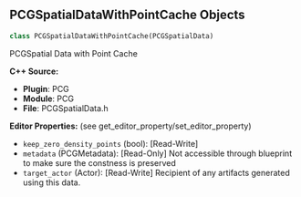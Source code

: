## PCGSpatialDataWithPointCache Objects

```python
class PCGSpatialDataWithPointCache(PCGSpatialData)
```

PCGSpatial Data with Point Cache

**C++ Source:**

- **Plugin**: PCG
- **Module**: PCG
- **File**: PCGSpatialData.h

**Editor Properties:** (see get_editor_property/set_editor_property)

- ``keep_zero_density_points`` (bool):  [Read-Write]
- ``metadata`` (PCGMetadata):  [Read-Only] Not accessible through blueprint to make sure the constness is preserved
- ``target_actor`` (Actor):  [Read-Write] Recipient of any artifacts generated using this data.

<a id="unreal.PCGCollisionShapeData"></a>
